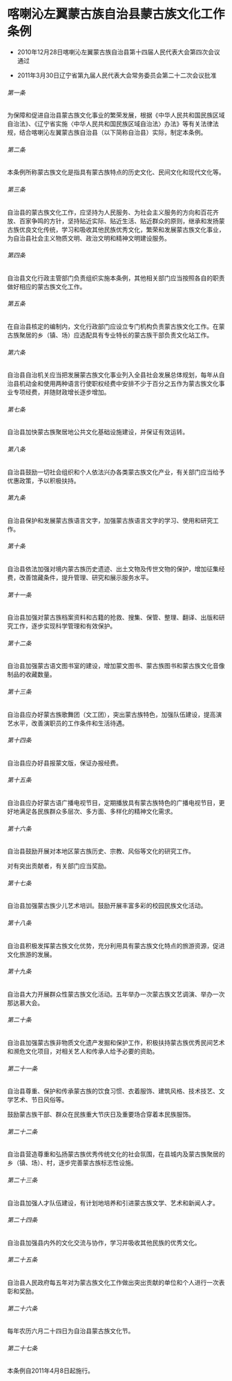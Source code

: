 # 喀喇沁左翼蒙古族自治县蒙古族文化工作条例

- 2010年12月28日喀喇沁左翼蒙古族自治县第十四届人民代表大会第四次会议通过

- 2011年3月30日辽宁省第九届人民代表大会常务委员会第二十二次会议批准

<!-- INFO END -->

###### 第一条

为保障和促进自治县蒙古族文化事业的繁荣发展，根据《中华人民共和国民族区域自治法》、《辽宁省实施〈中华人民共和国民族区域自治法〉办法》等有关法律法规，结合喀喇沁左翼蒙古族自治县（以下简称自治县）实际，制定本条例。

###### 第二条

本条例所称蒙古族文化是指具有蒙古族特点的历史文化、民间文化和现代文化等。

###### 第三条

自治县的蒙古族文化工作，应坚持为人民服务、为社会主义服务的方向和百花齐放、百家争鸣的方针，坚持贴近实际、贴近生活、贴近群众的原则，继承和发扬蒙古族优良文化传统，学习和吸收其他民族优秀文化，繁荣和发展蒙古族文化事业，为自治县社会主义物质文明、政治文明和精神文明建设服务。

###### 第四条

自治县文化行政主管部门负责组织实施本条例，其他相关部门应当按照各自的职责做好相应的蒙古族文化工作。

###### 第五条

在自治县核定的编制内，文化行政部门应设立专门机构负责蒙古族文化工作。在蒙古族聚居的乡（镇、场）应选配具有专业特长的蒙古族干部负责文化站工作。

###### 第六条

自治县自治机关应当把发展蒙古族文化事业列入全县社会发展总体规划，每年从自治县机动金和使用两种语言行使职权经费中安排不少于百分之五作为蒙古族文化事业专项经费，并随财政增长逐步增加。

###### 第七条

自治县加快蒙古族聚居地公共文化基础设施建设，并保证有效运转。

###### 第八条

自治县鼓励一切社会组织和个人依法兴办各类蒙古族文化产业，有关部门应当给予优惠政策，予以积极扶持。

###### 第九条

自治县保护和发展蒙古族语言文字，加强蒙古族语言文字的学习、使用和研究工作。

###### 第十条

自治县依法加强对境内蒙古族历史遗迹、出土文物及传世文物的保护，增加征集经费，改善馆藏条件，提升管理、研究和展示服务水平。

###### 第十一条

自治县加强对蒙古族档案资料和古籍的抢救、搜集、保管、整理、翻译、出版和研究工作，逐步实现科学管理和有效保护。

###### 第十二条

自治县加强蒙古语文图书室的建设，增加蒙文图书、蒙古族图书和蒙古族文化音像制品的收藏数量。

###### 第十三条

自治县应办好蒙古族歌舞团（文工团），突出蒙古族特色，加强队伍建设，提高演艺水平，改善演职员的工作条件和生活待遇。

###### 第十四条

自治县应办好县报蒙文版，保证办报经费。

###### 第十五条

自治县应办好蒙古语广播电视节目，定期播放具有蒙古族特色的广播电视节目，更好地满足各民族群众多层次、多方面、多样化的精神文化需求。

###### 第十六条

自治县鼓励开展对本地区蒙古族历史、宗教、风俗等文化的研究工作。

对有突出贡献者，有关部门应当奖励。

###### 第十七条

自治县加强蒙古族少儿艺术培训。鼓励开展丰富多彩的校园民族文化活动。

###### 第十八条

自治县积极发挥蒙古族文化优势，充分利用具有蒙古族文化特点的旅游资源，促进文化旅游的发展。

###### 第十九条

自治县大力开展群众性蒙古族文化活动。五年举办一次蒙古族文艺调演、举办一次那达慕大会。

###### 第二十条

自治县加强蒙古族非物质文化遗产发掘和保护工作，积极扶持蒙古族优秀民间艺术和濒危文化项目，对相关艺人和传承人给予必要的资助。

###### 第二十一条

自治县尊重、保护和传承蒙古族的饮食习惯、衣着服饰、建筑风格、技术技艺、文学艺术、节日风俗等。

鼓励蒙古族干部、群众在民族重大节庆日及重要场合穿着本民族服饰。

###### 第二十二条

自治县营造尊重和弘扬蒙古族优秀传统文化的社会氛围，在县城内及蒙古族聚居的乡（镇、场）、村，逐步完善蒙古族标志性设施。

###### 第二十三条

自治县加强人才队伍建设，有计划地培养和引进蒙古族文学、艺术和新闻人才。

###### 第二十四条

自治县加强县内外的文化交流与协作，学习并吸收其他民族的优秀文化。

###### 第二十五条

自治县人民政府每五年对为蒙古族文化工作做出突出贡献的单位和个人进行一次表彰和奖励。

###### 第二十六条

每年农历六月二十四日为自治县蒙古族文化节。

###### 第二十七条

本条例自2011年4月8日起施行。

